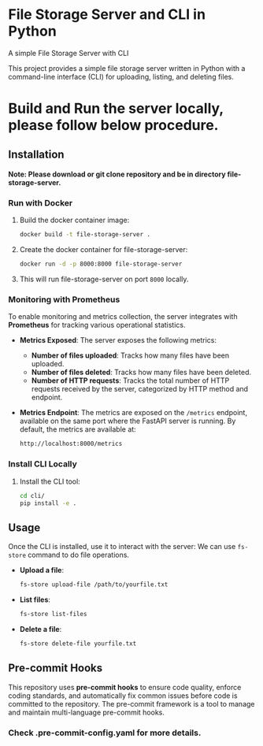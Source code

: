 # File Storage Server and CLI in Python
A simple File Storage Server with CLI

This project provides a simple file storage server written in Python with a command-line interface (CLI) for uploading, listing, and deleting files.

# Build and Run the server locally, please follow below procedure.
## Installation
#### Note: Please download or git clone repository and be in directory file-storage-server.

### Run with Docker
1. Build the docker container image:
   ```bash
   docker build -t file-storage-server .
   ```

2. Create the docker container for file-storage-server:
   ```bash
   docker run -d -p 8000:8000 file-storage-server
   ```

3. This will run file-storage-server on port `8000` locally.

### Monitoring with Prometheus

To enable monitoring and metrics collection, the server integrates with **Prometheus** for tracking various operational statistics.

- **Metrics Exposed**: The server exposes the following metrics:
  - **Number of files uploaded**: Tracks how many files have been uploaded.
  - **Number of files deleted**: Tracks how many files have been deleted.
  - **Number of HTTP requests**: Tracks the total number of HTTP requests received by the server, categorized by HTTP method and endpoint.

- **Metrics Endpoint**: The metrics are exposed on the `/metrics` endpoint, available on the same port where the FastAPI server is running. By default, the metrics are available at:
  ```bash
  http://localhost:8000/metrics


### Install CLI Locally
1. Install the CLI tool:
   ```bash
   cd cli/
   pip install -e .
   ```

## Usage

Once the CLI is installed, use it to interact with the server:
We can use `fs-store` command to do file operations.

- **Upload a file**:
  ```bash
  fs-store upload-file /path/to/yourfile.txt
  ```

- **List files**:
  ```bash
  fs-store list-files
  ```

- **Delete a file**:
  ```bash
  fs-store delete-file yourfile.txt
  ```

## Pre-commit Hooks

This repository uses **pre-commit hooks** to ensure code quality, enforce coding standards, and automatically fix common issues before code is committed to the repository. 
The pre-commit framework is a tool to manage and maintain multi-language pre-commit hooks.
### Check .pre-commit-config.yaml for more details.
